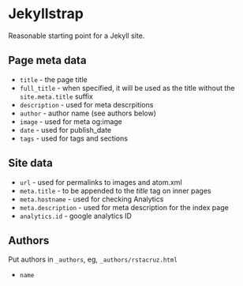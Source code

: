 # Jekyllstrap

Reasonable starting point for a Jekyll site.

## Page meta data

* `title` - the page title
* `full_title` - when specified, it will be used as the title without the `site.meta.title` suffix
* `description` - used for meta descrpitions
* `author` - author name (see authors below)
* `image` - used for meta og:image
* `date` - used for publish_date
* `tags` - used for tags and sections

## Site data

* `url` - used for permalinks to images and atom.xml
* `meta.title` - to be appended to the *title* tag on inner pages
* `meta.hostname` - used for checking Analytics
* `meta.description` - used for meta description for the index page
* `analytics.id` - google analytics ID

## Authors

Put authors in `_authors`, eg, `_authors/rstacruz.html`

* `name`
